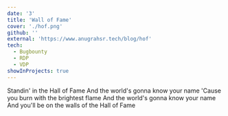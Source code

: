 ```yaml
---
date: '3'
title: 'Wall of Fame'
cover: './hof.png'
github: ''
external: 'https://www.anugrahsr.tech/blog/hof'
tech:
  - Bugbounty
  - RDP
  - VDP
showInProjects: true
---
```

Standin' in the Hall of Fame
And the world's gonna know your name
'Cause you burn with the brightest flame
And the world's gonna know your name
And you'll be on the walls of the Hall of Fame
